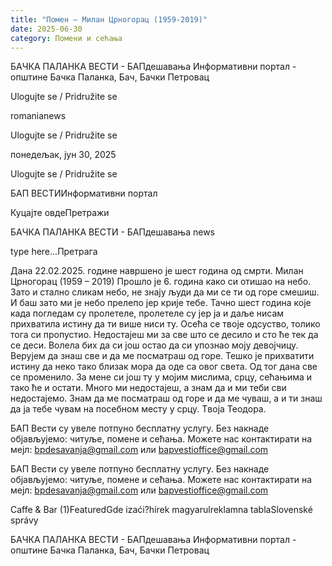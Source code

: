 ```yaml
---
title: "Помен – Милан Црногорац (1959-2019)"
date: 2025-06-30
category: Помени и сећања
---
```


БАЧКА ПАЛАНКА ВЕСТИ - БАПдешавања Информативни портал - општине Бачка Паланка, Бач, Бачки Петровац

Ulogujte se / Pridružite se

romanianews

Ulogujte se / Pridružite se

понедељак, јун 30, 2025

Ulogujte se / Pridružite se

БАП ВЕСТИИнформативни портал

Куцајте овдеПретражи

БАЧКА ПАЛАНКА ВЕСТИ - БАПдешавања news

type here...Претрага

Дана 22.02.2025. године навршено је шест година од смрти.
Милан Црногорац
(1959 – 2019)
Прошло је 6. година како си отишао на небо. Зато и стално сликам небо, не знају људи да ми се ти од горе смешиш. И баш зато ми је небо прелепо јер крије тебе. Тачно шест година које када погледам су пролетеле, пролетеле су јер ја и даље нисам прихватила истину да ти више ниси ту. Осећа се твоје одсуство, толико тога си пропустио. Недостајеш ми за све што се десило и сто ће тек да се деси. Волела бих да си још остао да си упознао моју девојчицу. Верујем да знаш све и да ме посматраш од горе. Тешко је прихватити истину да неко тако близак мора да оде са овог света. Од тог дана све се променило. За мене си још ту у мојим мислима, срцу, сећањима и тако ће и остати. Много ми недостајеш, а знам да и ми теби сви недостајемо. Знам да ме посматраш од горе и да ме чуваш, а и ти знаш да ја тебе чувам на посебном месту у срцу.
Tвоја Теодора. 


БАП Вести су увеле потпуно бесплатну услугу. Без накнаде објављујемо: читуље, помене и сећања. Можете нас контактирати на мејл: bpdesavanja@gmail.com или bapvestioffice@gmail.com

БАП Вести су увеле потпуно бесплатну услугу. Без накнаде објављујемо: читуље, помене и сећања. Можете нас контактирати на мејл: bpdesavanja@gmail.com или bapvestioffice@gmail.com

Caffe & Bar (1)FeaturedGde izaći?hírek magyarulreklamna tablaSlovenské správy

БАЧКА ПАЛАНКА ВЕСТИ - БАПдешавања Информативни портал - општине Бачка Паланка, Бач, Бачки Петровац
